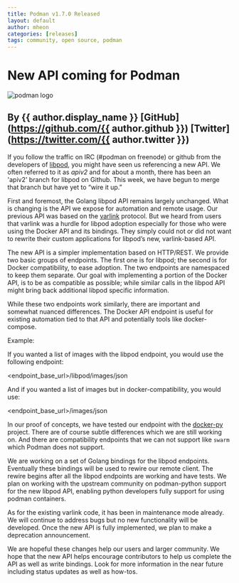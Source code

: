```yaml
---
title: Podman v1.7.0 Released
layout: default
author: mheon
categories: [releases]
tags: community, open source, podman
---
```


# New API coming for Podman

![podman logo](https://podman.io/images/podman.svg)

## By {{ author.display_name }} [GitHub](https://github.com/{{ author.github }}) [Twitter](https://twitter.com/{{ author.twitter }})

If you follow the traffic on IRC (#podman on freenode) or github from the developers of [libpod](https://github.com/containers/libpod/), you might have seen us referencing a new API.  We often referred to it as *apiv2* and for about a month, there has been an 'apiv2' branch for libpod on Github.  This week, we have begun to merge that branch but have yet to “wire it up.”

First and foremost, the Golang libpod API remains largely unchanged.  What is changing is the API we expose for automation and remote usage.  Our previous API was based on the [varlink](https://varlink.org/) protocol.  But we heard from users that varlink was a hurdle for libpod adoption especially for those who were using the Docker API and its bindings.  They simply could not or did not want to rewrite their custom applications for libpod’s new, varlink-based API.

<!--readmore-->

The new API is a simpler implementation based on HTTP/REST.  We provide two basic groups of endpoints.  The first one is for libpod; the second is for Docker compatibility, to ease adoption.  The two endpoints are namespaced to keep them separate.  Our goal with implementing a portion of the Docker API, is to be as compatible as possible; while similar calls in the libpod API might bring back additional libpod specific information.  

While these two endpoints work similarly, there are important and somewhat nuanced differences. The Docker API endpoint is useful for existing automation tied to that API and potentially tools like docker-compose.

Example: 

If you wanted a list of images with the libpod endpoint, you would use the following endpoint:

<endpoint_base_url>/libpod/images/json

And if you wanted a list of images but in docker-compatibility,  you would use:

<endpoint_base_url>/images/json

In our proof of concepts, we have tested our endpoint with the [docker-py](https://docker-py.readthedocs.io/en/stable/) project.  There are of course subtle differences which we are still working on.  And there are compatibility endpoints that we can not support like `swarm` which Podman does not support.

We are working on a set of Golang bindings for the libpod endpoints.  Eventually these bindings will be used to rewire our remote client.  The rewire begins after all the libpod endpoints are working and have tests.  We plan on working with the upstream community on podman-python support for the new libpod API, enabling python developers fully support for using podman containers.

As for the existing varlink code, it has been in maintenance mode already.  We will continue to address bugs but no new functionality will be developed.  Once the new API is fully implemented, we plan to make a deprecation announcement.

We are hopeful these changes help our users and larger community.  We  hope that the new API helps encourage contributors to help us complete the API as well as write bindings.  Look for more information in the near future including status updates as well as how-tos.